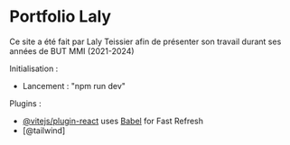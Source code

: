 # Portfolio Laly

Ce site a été fait par Laly Teissier afin de présenter son travail durant ses années de BUT MMI (2021-2024)



Initialisation :

- Lancement : "npm run dev"


Plugins :

- [@vitejs/plugin-react](https://github.com/vitejs/vite-plugin-react/blob/main/packages/plugin-react/README.md) uses [Babel](https://babeljs.io/) for Fast Refresh
- [@tailwind]